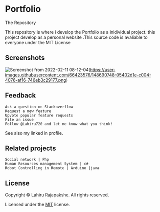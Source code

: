 
# Portfolio

The Repository

This repository is where i develop the Portfolio as a inidividual project. this project develop as a personal website .This source code is avaliable to everyone under the MIT License


## Screenshots

![Screenshot from 2022-02-11 08-12-04](https://user-images.githubusercontent.com/66423576/153530174-0642c9c0-d74f-4ee7-957b-ded064378659.png)(https://user-images.githubusercontent.com/66423576/148690748-05402d1e-c004-4076-af16-746eb3c29177.png)



## Feedback
    Ask a question on Stackoverflow
    Request a new feature
    Upvote popular feature requests
    File an issue
    Follow @Lahiru720 and let me know what you think!

See also my linked in profile.



## Related projects

    Social network | Php
    Human Resources management System | c#
    Robot Controlling in Remote | Arduino |java


## License
Copyright © Lahiru Rajapakshe. All rights reserved.

Licensed under the [MIT](https://github.com/Lahiru720/Advanced-Text-Editor/blob/main/LICENSE) license.


